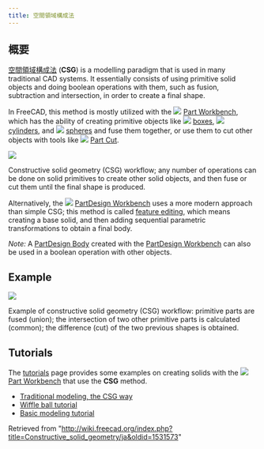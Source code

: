 ```yaml
---
title: 空間領域構成法
---
```

## 概要

[空間領域構成法](https://ja.wikipedia.org/wiki/Constructive_Solid_Geometry) (**CSG**) is a modelling paradigm that is used in many traditional CAD systems. It essentially consists of using primitive solid objects and doing boolean operations with them, such as fusion, subtraction and intersection, in order to create a final shape.

In FreeCAD, this method is mostly utilized with the ![](/images/Workbench_Part.svg) [Part Workbench](/Part_Workbench "Part Workbench"), which has the ability of creating primitive objects like ![](/images/Part_Box.svg) [boxes](/Part_Box "Part Box"), ![](/images/Part_Cylinder.svg) [cylinders](/Part_Cylinder "Part Cylinder"), and ![](/images/Part_Sphere.svg) [spheres](/Part_Sphere "Part Sphere") and fuse them together, or use them to cut other objects with tools like ![](/images/Part_Cut.svg) [Part Cut](/Part_Cut "Part Cut").

![](/images/Part_Constructive_Solid_Geometry_workflow.svg)

Constructive solid geometry (CSG) workflow; any number of operations can be done on solid primitives to create other solid objects, and then fuse or cut them until the final shape is produced.

Alternatively, the ![](/images/Workbench_PartDesign.svg) [PartDesign Workbench](/PartDesign_Workbench "PartDesign Workbench") uses a more modern approach than simple CSG; this method is called [feature editing](/Feature_editing "Feature editing"), which means creating a base solid, and then adding sequential parametric transformations to obtain a final body.

*Note:* A [PartDesign Body](/PartDesign_Body "PartDesign Body") created with the [PartDesign Workbench](/PartDesign_Workbench "PartDesign Workbench") can also be used in a boolean operation with other objects.

## Example

![](/images/Part_CGS_workflow_example.svg)

Example of constructive solid geometry (CSG) workflow: primitive parts are fused (union); the intersection of two other primitive parts is calculated (common); the difference (cut) of the two previous shapes is obtained.

## Tutorials

The [tutorials](/Tutorials "Tutorials") page provides some examples on creating solids with the ![](/images/Workbench_Part.svg) [Part Workbench](/Part_Workbench "Part Workbench") that use the **CSG** method.

* [Traditional modeling, the CSG way](/Manual:Traditional_modeling,_the_CSG_way "Manual:Traditional modeling, the CSG way")
* [Wiffle ball tutorial](/Whiffle_Ball_tutorial "Whiffle Ball tutorial")
* [Basic modeling tutorial](/Basic_modeling_tutorial "Basic modeling tutorial")

Retrieved from "<http://wiki.freecad.org/index.php?title=Constructive_solid_geometry/ja&oldid=1531573>"